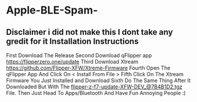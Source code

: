 # Apple-BLE-Spam-
Disclaimer i did not make this I dont take any gredit for it
Installation Instructions 
------------------------------------------------------------
First Download The Release 
Second Download qFlipper app https://flipperzero.one/update
Third Download Xtream https://github.com/Flipper-XFW/Xtreme-Firmware
Fourth Open The qFlipper App And Click On < Install From File >
Fifth Click On The Xtream Firmware You Just Installed and Download 
Sixth Do The Same Thing After It Downloaded But With The flipper-z-f7-update-XFW-DEV_@7B4B1D2.tgz File.
Then Just Head To Apps/Bluetooth And Have Fun Annoying People :)
